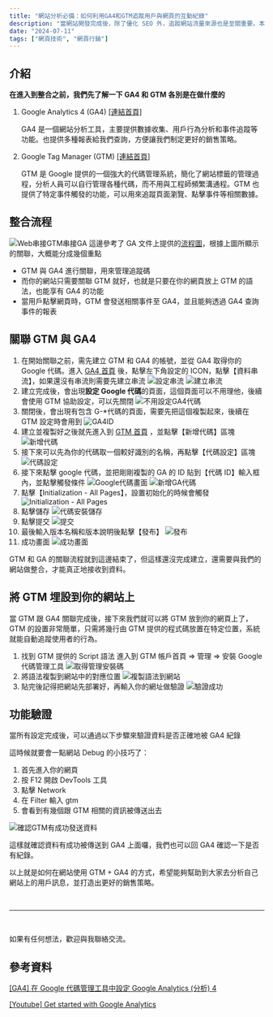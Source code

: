```yaml
---
title: "網站分析必備：如何利用GA4和GTM追蹤用戶與網頁的互動紀錄"
description: "當網站開發完成後，除了優化 SEO 外，追蹤網站流量來源也是至關重要。本文將介紹如何啟用Google Tag Manager (GTM)並管理Google Analytics 4(GA4)，從而有效地監控和分析網站流量。"
date: "2024-07-11"
tags: ["網頁技術", "網頁行銷"]
---
```


## 介紹

**在進入到整合之前，我們先了解一下 GA4 和 GTM 各別是在做什麼的**

1. Google Analytics 4 (GA4) [[連結首頁]](https://analytics.google.com/)

    GA4 是一個網站分析工具，主要提供數據收集、用戶行為分析和事件追蹤等功能。也提供多種報表給我們查詢，方便讓我們制定更好的銷售策略。

2. Google Tag Manager (GTM) [[連結首頁]](https://tagmanager.google.com/)

    GTM 是 Google 提供的一個強大的代碼管理系統，簡化了網站標籤的管理過程，分析人員可以自行管理各種代碼，而不用與工程師頻繁溝通程。GTM 也提供了特定事件觸發的功能，可以用來追蹤頁面瀏覽、點擊事件等相關數據。

## 整合流程

![Web串接GTM串接GA](1.png)
這邊參考了 GA 文件上提供的[流程圖](https://support.google.com/tagmanager/answer/9442095?hl=zh-Hant)，根據上圖所顯示的關聯，大概能分成幾個重點

-   GTM 與 GA4 進行關聯，用來管理追蹤碼
-   而你的網站只需要關聯 GTM 就好，也就是只要在你的網頁放上 GTM 的語法，也能享有 GA4 的功能
-   當用戶點擊網頁時，GTM 會發送相關事件至 GA4，並且能夠透過 GA4 查詢事件的報表

## 關聯 GTM 與 GA4

1. 在開始關聯之前，需先建立 GTM 和 GA4 的帳號，並從 GA4 取得你的 Google 代碼。進入 [GA4 首頁](https://analytics.google.com/) 後，點擊左下角設定的 ICON，點擊【資料串流】，如果還沒有串流則需要先建立串流
   ![設定串流](2.png)
   ![建立串流](3.png)
2. 建立完成後，會出現**設定 Google 代碼**的頁面，這個頁面可以不用理他，後續會使用 GTM 協助設定，可以先關閉
   ![不用設定GA4代碼](4.png)
3. 關閉後，會出現有包含 G-\*代碼的頁面，需要先把這個複製起來，後續在 GTM 設定時會用到
   ![GA4ID](5.png)
4. 建立並複製好之後就先進入到 [GTM 首頁](https://tagmanager.google.com/) ，並點擊【新增代碼】區塊
   ![新增代碼](6.png)
5. 接下來可以先為你的代碼取一個較好識別的名稱，再點擊【代碼設定】區塊
   ![代碼設定](7.png)
6. 接下來點擊 google 代碼，並把剛剛複製的 GA 的 ID 貼到【代碼 ID】輸入框內，並點擊觸發條件
   ![Google代碼畫面](8.png)
   ![新增GA代碼](9.png)
7. 點擊【Initialization - All Pages】，設置初始化的時候會觸發
   ![Initialization - All Pages](10.png)
8. 點擊儲存
   ![代碼安裝儲存](11.png)
9. 點擊提交
   ![提交](12.png)
10. 最後輸入版本名稱和版本說明後點擊【發布】
    ![發布](13.png)
11. 成功畫面
    ![成功畫面](14.png)

GTM 和 GA 的關聯流程就到這邊結束了，但這樣還沒完成建立，還需要與我們的網站做整合，才能真正地接收到資料。

## 將 GTM 埋設到你的網站上

當 GTM 跟 GA4 關聯完成後，接下來我們就可以將 GTM 放到你的網頁上了，GTM 的設置非常簡單，只需將幾行由 GTM 提供的程式碼放置在特定位置，系統就能自動追蹤使用者的行為。

1. 找到 GTM 提供的 Script 語法
   進入到 GTM 帳戶首頁 => 管理 => 安裝 Google 代碼管理工具
   ![取得管理安裝碼](15.png)
2. 將語法複製到網站中的對應位置
   ![複製語法到網站](16.png)
3. 貼完後記得把網站先部署好，再輸入你的網址做驗證
   ![驗證成功](17.png)

## 功能驗證

當所有設定完成後，可以通過以下步驟來驗證資料是否正確地被 GA4 紀錄

這時候就要會一點網站 Debug 的小技巧了：

1. 首先進入你的網頁
2. 按 F12 開啟 DevTools 工具
3. 點擊 Network
4. 在 Filter 輸入 gtm
5. 會看到有幾個跟 GTM 相關的資訊被傳送出去

![確認GTM有成功發送資料](18.png)

這樣就確認資料有成功被傳送到 GA4 上面囉，我們也可以回 GA4 確認一下是否有紀錄。

以上就是如何在網站使用 GTM + GA4 的方式，希望能夠幫助到大家去分析自己網站上的用戶訊息，並打造出更好的銷售策略。

<br />

---

<br />

如果有任何想法，歡迎與我聯絡交流。

## 參考資料

[[GA4] 在 Google 代碼管理工具中設定 Google Analytics (分析) 4](https://support.google.com/tagmanager/answer/9442095?hl=zh-MO)

[[Youtube] Get started with Google Analytics](https://www.youtube.com/watch?v=UuE37-MM1ws&list=PLI5YfMzCfRtZ4bHJJDl_IJejxMwZFiBwz&index=2)
